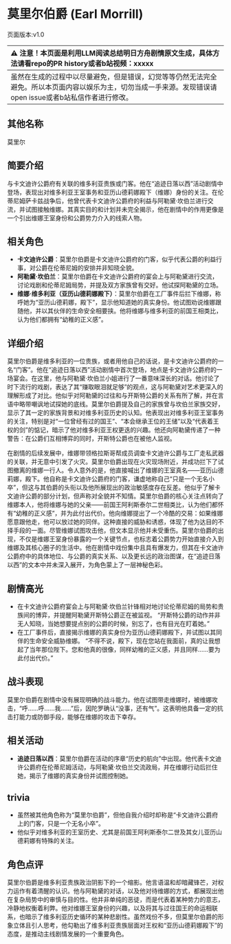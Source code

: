 # 莫里尔伯爵 (Earl Morrill)
页面版本:v1.0
 

| :warning: 注意！本页面是利用LLM阅读总结明日方舟剧情原文生成，具体方法请看repo的PR history或者b站视频：xxxxx           |
|:----------------------------|
| 虽然在生成的过程中以尽量避免，但是错误，幻觉等等仍然无法完全避免。所以本页面内容以娱乐为主，切勿当成一手来源。发现错误请open issue或者b站私信作者进行修改。|



## 其他名称
莫里尔
## 简要介绍
与卡文迪许公爵府有关联的维多利亚贵族或门客。他在“追迹日落以西”活动剧情中登场，表现出对维多利亚王室事务和亚历山德莉娜殿下（维娜）身份的关注。在伦蒂尼姆萨卡兹战争后，他曾代表卡文迪许公爵府的利益与阿勒黛·坎伯兰进行交流，并试图接触维娜。其真实目的和计划并未完全揭示，他在剧情中的作用更像是一个引出维娜王室身份和公爵势力介入的线索人物。
## 相关角色
-   **卡文迪许公爵**：莫里尔伯爵是卡文迪许公爵府的门客，似乎代表公爵的利益行事，对公爵在伦蒂尼姆的安排并非知晓全貌。
-   **阿勒黛·坎伯兰**：莫里尔伯爵在卡文迪许公爵府的宴会上与阿勒黛进行交流，讨论戏剧和伦蒂尼姆局势，并提及双方家族曾有交好。他试探阿勒黛的立场。
-   **维娜·维多利亚（亚历山德莉娜殿下）**：莫里尔伯爵在工厂事件后拦下维娜，称呼她为“亚历山德莉娜，殿下”，显示他知道她的真实身份。他试图劝说维娜跟随他，并以其伙伴的生命安全相要挟。他将维娜与维多利亚的前国王相类比，认为他们都拥有“幼稚的正义感”。
## 详细介绍
莫里尔伯爵是维多利亚的一位贵族，或者用他自己的话说，是卡文迪许公爵府的一名“门客”。他在“追迹日落以西”活动剧情中首次登场，地点是卡文迪许公爵府的一场宴会。在这里，他与阿勒黛·坎伯兰小姐进行了一番意味深长的对话。他讨论了时下流行的戏剧，表达了其“赚取眼泪就足够”的观点，这与阿勒黛对艺术更深入的理解形成了对比。他似乎对阿勒黛的过往和与开斯特公爵的关系有所了解，并在言语中略带嘲讽地试探她的底线。莫里尔伯爵提及自己的家族曾与坎伯兰家族交好，显示了其一定的家族背景和对维多利亚历史的认知。他表现出对维多利亚王室事务的关注，特别是对“一位曾经有过的国王”、“本会继承王位的王储”以及“代表着王权的剑”的惦记，暗示了他对维多利亚王权更迭的兴趣。他还向阿勒黛传递了一种警告：在公爵们互相博弈的同时，开斯特公爵也在被他人监视。

在剧情的后续发展中，维娜带领格拉斯哥帮成员调查卡文迪许公爵与工厂走私武器的关联，并无意中引发了火灾。莫里尔伯爵出现在火灾现场附近，并成功拦下了试图撤离的维娜一行人。令人意外的是，他直接喊出了维娜的王室真名——亚历山德莉娜，殿下。他自称是卡文迪许公爵府的门客，谦虚地称自己“只是一个无名小卒”，但这与其伯爵的头衔以及他所展现出的政治敏感度存在反差。他似乎了解卡文迪许公爵的部分计划，但声称对全貌并不知情。莫里尔伯爵的核心关注点转向了维娜本人，他将维娜与她的父亲——前国王阿利斯泰尔二世相类比，认为他们都怀有“幼稚的正义感”，并为此付出代价。他向维娜提出了一个冷酷的交易：如果维娜愿意跟他走，他可以放过她的同伴。这种直接的威胁和诱惑，体现了他为达目的不择手段的一面。尽管维娜试图攻击他，但文本显示他并未受重伤。莫里尔伯爵的出现，不仅是维娜王室身份暴露的一个关键节点，也标志着公爵势力开始直接介入到维娜及其核心圈子的生活中。他在剧情中戏份集中且具有爆发力，但其在卡文迪许公爵府中的具体地位、与公爵的真实关系、以及更长远的政治图谋，在“追迹日落以西”的文本中并未深入展开，为角色蒙上了一层神秘色彩。
## 剧情高光
- 在卡文迪许公爵府宴会上与阿勒黛·坎伯兰针锋相对地讨论伦蒂尼姆的局势和贵族间的博弈，并提醒阿勒黛开斯特公爵正在被监视。
“开斯特公爵的动作并非无人知晓，当她想要提点别的公爵的时候，别忘了，也有目光在盯着她。”
- 在工厂事件后，直接揭示维娜的真实身份为亚历山德莉娜殿下，并试图以其同伴的生命安全威胁维娜。
“不得不说，殿下，现在您站在我面前，真的让我想起了当年那位陛下。您和他真的很像，同样幼稚的正义感，并且同样......要为此付出代价。”
## 战斗表现
莫里尔伯爵在剧情中没有展现明确的战斗能力。他在试图带走维娜时，被维娜攻击，“呼......呼......我......”后，因陀罗确认“没事，还有气”。这表明他具备一定的抗击打能力或防御手段，能够在维娜的攻击下幸存。
## 相关活动
-   **追迹日落以西**：莫里尔伯爵在活动的序章“历史的航向”中出现。他代表卡文迪许公爵府在伦蒂尼姆活动，与阿勒黛·坎伯兰交流政局，并在维娜行动后拦住她，揭示了维娜的真实身份并试图控制她。
## trivia
- 虽然被其他角色称为“莫里尔伯爵”，但他自我介绍时却称是“卡文迪许公爵府上的门客，只是一个无名小卒”。
- 他似乎对维多利亚的王室历史、尤其是前国王阿利斯泰尔二世及其女儿亚历山德莉娜有特殊的关注。
## 角色点评
莫里尔伯爵是维多利亚贵族政治阴影下的一个缩影。他言语温和却暗藏锋芒，对权力运作有着清醒的认识。他与阿勒黛的对话，以及他对待维娜的方式，都展现出他在复杂局势中的审慎与目的性。他并非单纯的恶徒，而是代表着某种势力的意志，冷静地权衡着利弊。他对维娜王室身份的兴趣，以及将其与过往国王的命运相联系，也暗示了维多利亚历史循环的某种悲剧性。虽然戏份不多，但莫里尔伯爵的形象立体且引人思考，他勾勒出了维多利亚贵族层面对王权和“亚历山德莉娜殿下”的态度，是推动主线剧情发展的一个重要角色。